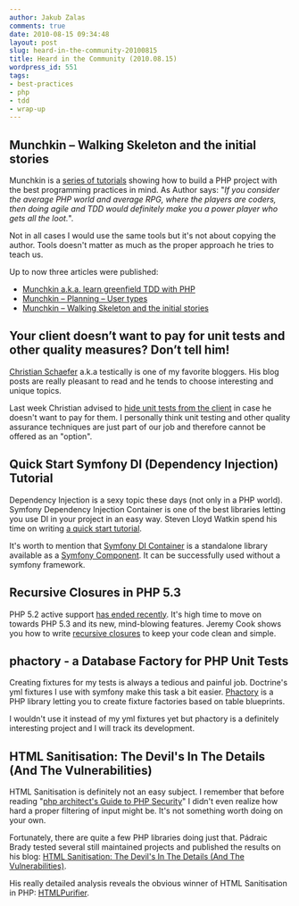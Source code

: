 ```yaml
---
author: Jakub Zalas
comments: true
date: 2010-08-15 09:34:48
layout: post
slug: heard-in-the-community-20100815
title: Heard in the Community (2010.08.15)
wordpress_id: 551
tags:
- best-practices
- php
- tdd
- wrap-up
---
```


## Munchkin – Walking Skeleton and the initial stories


Munchkin is a [series of tutorials](http://alternateillusion.com/category/munchkin/) showing how to build a PHP project with the best programming practices in mind. As Author says: "*If you consider the average PHP world and average RPG, where the players are coders, then doing agile and TDD would definitely make you a power player who gets all the loot.*".

Not in all cases I would use the same tools but it's not about copying the author. Tools doesn't matter as much as the proper approach he tries to teach us.

Up to now three articles were published:



	
* [Munchkin a.k.a. learn greenfield TDD with PHP](http://alternateillusion.com/2010/07/22/munchkin-a-k-a-learn-greenfield-tdd-with-php/)
* [Munchkin – Planning – User types](http://alternateillusion.com/2010/07/26/munchkin-planning-user-types/)
* [Munchkin – Walking Skeleton and the initial stories](http://alternateillusion.com/2010/08/10/munchkin-walking-skeleton-and-the-initial-stories/)




## Your client doesn’t want to pay for unit tests and other quality measures? Don’t tell him!


[Christian Schaefer](http://twitter.com/testically) a.k.a testically is one of my favorite bloggers. His blog posts are really pleasant to read and he tends to choose interesting and unique topics.

Last week Christian advised to [hide unit tests from the client](http://test.ical.ly/2010/08/10/your-client-doesnt-want-to-pay-for-unit-tests-and-other-quality-measures-dont-tell-him/) in case he doesn't want to pay for them. I personally think unit testing and other quality assurance techniques are just part of our job and therefore cannot be offered as an "option".


## Quick Start Symfony DI (Dependency Injection) Tutorial


Dependency Injection is a sexy topic these days (not only in a PHP world). Symfony Dependency Injection Container is one of the best libraries letting you use DI in your project in an easy way. Steven Lloyd Watkin spend his time on writing [a quick start tutorial](http://www.evilprofessor.co.uk/264-quick-start-symfony-di-dependency-injection-tutorial/).

It's worth to mention that [Symfony DI Container](http://components.symfony-project.org/dependency-injection/) is a standalone library available as a [Symfony Component](http://components.symfony-project.org/). It can be successfully used without a symfony framework.


## Recursive Closures in PHP 5.3


PHP 5.2 active support [has ended recently](http://www.php.net/archive/2010.php#id2010-07-22-1). It's high time to move on towards PHP 5.3 and its new, mind-blowing features. Jeremy Cook shows you how to write [recursive closures](http://jeremycook.ca/2010/08/01/recursive-closures-in-php-5-3/) to keep your code clean and simple.


## phactory - a Database Factory for PHP Unit Tests


Creating fixtures for my tests is always a tedious and painful job. Doctrine's yml fixtures I use with symfony make this task a bit easier. [Phactory](http://phactory.org/) is a PHP library letting you to create fixture factories based on table blueprints.

I wouldn't use it instead of my yml fixtures yet but phactory is a definitely interesting project and I will track its development.


## HTML Sanitisation: The Devil's In The Details (And The Vulnerabilities)


HTML Sanitisation is definitely not an easy subject. I remember that before reading "[php architect's Guide to PHP Security](http://www.goodreads.com/book/show/515875.php_architect_s_Guide_to_PHP_Security_)" I didn't even realize how hard a proper filtering of input might be. It's not something worth doing on your own.

Fortunately, there are quite a few PHP libraries doing just that. Pádraic Brady tested several still maintained projects and published the results on his blog: [HTML Sanitisation: The Devil's In The Details (And The Vulnerabilities)](http://blog.astrumfutura.com/archives/431-HTML-Sanitisation-The-Devils-In-The-Details-And-The-Vulnerabilities.html).

His really detailed analysis reveals the obvious winner of HTML Sanitisation in PHP: [HTMLPurifier](http://htmlpurifier.org/).
